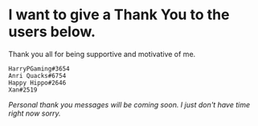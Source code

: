 # I want to give a Thank You to the users below.
Thank you all for being supportive and motivative of me.
```
HarryPGaming#3654
Anri Quacks#6754
Happy Hippo#2646
Xan#2519
```
*Personal thank you messages will be coming soon. I just don't have time right now sorry.*
